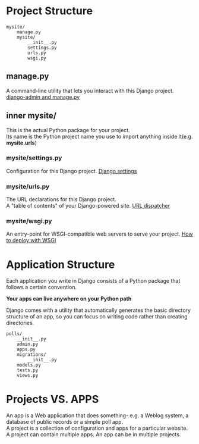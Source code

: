 # Project Structure
```
mysite/
    manage.py
    mysite/
        __init__.py
        settings.py
        urls.py
        wsgi.py
```

## __manage.py__
A command-line utility that lets you interact with this Django project.
[django-admin and manage.py](https://docs.djangoproject.com/en/2.0/ref/django-admin/)

## __inner mysite/__
This is the actual Python package for your project.  
Its name is the Python project name you use to import anything inside it(e.g. __mysite.urls__)

### __mysite/settings.py__
Configuration for this Django project. [Django settings](https://docs.djangoproject.com/en/2.0/topics/settings/)

### __mysite/urls.py__
The URL declarations for this Django project.  
A "table of contents" of your Django-powered site.
[URL dispatcher](https://docs.djangoproject.com/en/2.0/topics/http/urls/)

### __mysite/wsgi.py__
An entry-point for WSGI-compatible web servers to serve your project.
[How to deploy with WSGI](https://docs.djangoproject.com/en/2.0/howto/deployment/wsgi/)


# Application Structure
Each application you write in Django consists of a Python package that follows a certain convention.

__Your apps can live anywhere on your Python path__

Django comes with a utility that automatically generates the basic directory structure of an app, so you can focus on writing code rather than creating directories.
```
polls/
    __init__.py
    admin.py
    apps.py
    migrations/
        __init__.py
    models.py
    tests.py
    views.py
```


# Projects VS. APPS

An app is a Web application that does something- e.g. a Weblog system, a database of public records or a simple poll app.  
A project is a collection of configuration and apps for a particular website.  
A project can contain multiple apps. An app can be in multiple projects.

